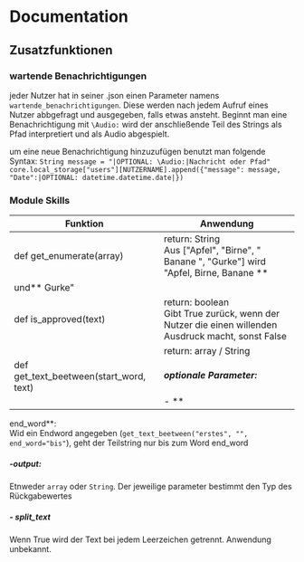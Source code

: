 # Documentation

## Zusatzfunktionen

### wartende Benachrichtigungen

jeder Nutzer hat in seiner .json einen Parameter namens `wartende_benachrichtigungen`. Diese werden nach jedem Aufruf
eines Nutzer abbgefragt und ausgegeben, falls etwas ansteht. Beginnt man eine Benachrichtigung mit `\Audio:` wird der
anschließende Teil des Strings als Pfad interpretiert und als Audio abgespielt.

um eine neue Benachrichtigung hinzuzufügen benutzt man folgende Syntax:
`String message = "|OPTIONAL: \Audio:|Nachricht oder Pfad"
core.local_storage["users"][NUTZERNAME].append({"message": message, "Date":|OPTIONAL: datetime.datetime.date|})`

### Module Skills

| Funktion | Anwendung |
| ------------------ | ------------------ |
| def get_enumerate(array) | return: String <br/>Aus ["Apfel", "Birne", " Banane ", "Gurke"] wird "Apfel, Birne, Banane **
und** Gurke"|
| def is_approved(text)  | return: boolean <br/>Gibt True zurück, wenn der Nutzer die einen willenden Ausdruck macht, sonst False|
| def get_text_beetween(start_word, text) | return: array / String <br/> <h5>optionale Parameter:</h5>- **
end_word**: <br/>Wid ein Endword angegeben (`get_text_beetween("erstes", "", end_word="bis"`), geht der Teilstring nur bis zum Word end_word<br/><h5>-output:</h5>Etnweder `array` oder `String`. Der jeweilige parameter bestimmt den Typ des Rückgabewertes<br/><h5>- split_text</h5>Wenn True wird der Text bei jedem Leerzeichen getrennt. Anwendung unbekannt.

